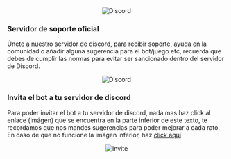 <div align="center"><img alt="Discord" src="https://cdn.glitch.com/1e67b394-0053-4ba4-a1d5-82dffe12396e%2Fcooltext-357181250588133.png?v=1594691477842"></div>

### Servidor de soporte oficial
Únete a nuestro servidor de discord, para recibir soporte, ayuda en la comunidad o añadir alguna sugerencia para el bot/juego etc, recuerda que debes de cumplir las normas para evitar ser sancionado dentro del servidor de Discord.
<div align="center"><img alt="Discord" src="https://img.shields.io/discord/611714357809905684?color=blue&label=discord&logo=blue&logoColor=blue&style=for-the-badge"></div>

###  Invita el bot a tu servidor de discord
Para poder invitar el bot a tu servidor de discord, nada mas haz click al enlace (imágen) que se encuentra en la parte inferior de este texto, te recordamos que nos mandes sugerencias para poder mejorar a cada rato. En caso de que no funcione la imágen inferior, haz [click aquí](https://discord.com/oauth2/authorize?client_id=697608432244752486&scope=bot&permissions=8)
<div align="center"><img href="https://discord.com/oauth2/authorize?client_id=697608432244752486&scope=bot&permissions=8" alt="Invite" src="https://img.shields.io/badge/invitar-pmpyonix-lightblue?style=for-the-badge"></div>
